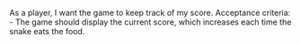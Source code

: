 As a player, I want the game to keep track of my score.
    Acceptance criteria:
    - The game should display the current score, which increases each time the snake eats the food.
